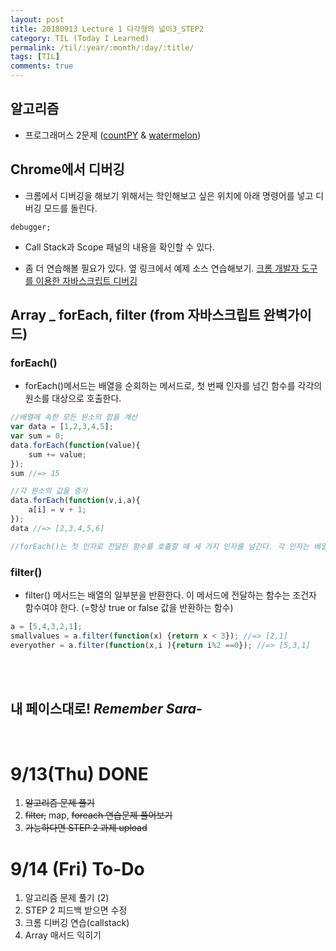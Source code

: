 ```yaml
---
layout: post
title: 20180913 Lecture 1 다각형의 넓이3_STEP2
category: TIL (Today I Learned)
permalink: /til/:year/:month/:day/:title/
tags: [TIL]
comments: true
---
```


## 알고리즘 
- 프로그래머스 2문제 
([countPY](https://github.com/developersoom/algorithm_practice/blob/master/prgm_L1_countPY_180913.js) & 
[watermelon](https://github.com/developersoom/algorithm_practice/blob/master/prgm_L1_watermelon_180913.js))

## Chrome에서 디버깅 
- 크롬에서 디버깅을 해보기 위해서는 학인해보고 싶은 위치에 아래 명령어를 넣고 디버깅 모드를 돌린다. 
```text
debugger;
```

- Call Stack과 Scope 패널의 내용을 확인할 수 있다.

- 좀 더 연습해볼 필요가 있다. 옆 링크에서 예제 소스 연습해보기. 
[크롬 개발자 도구를 이용한 자바스크립트 디버깅](https://subicura.com/2018/02/14/javascript-debugging.html)

## Array _ forEach, filter (from  자바스크립트 완벽가이드)

### forEach() 
- forEach()메서드는 배열을 순회하는 메서드로, 첫 번째 인자를 넘긴 함수를 각각의 원소를 대상으로 호출한다. 


```javascript
//배열에 속한 모든 원소의 합을 계산
var data = [1,2,3,4,5];
var sum = 0;
data.forEach(function(value){
    sum += value;
});
sum //=> 15

//각 원소의 값을 증가
data.forEach(function(v,i,a){
    a[i] = v + 1;
});
data //=> [2,3,4,5,6]

//forEach()는 첫 인자로 전달된 함수를 호출할 때 세 가지 인자를 넘긴다. 각 인자는 배열의 원소 값과, 원소의 인덱스 값, 그리고 그 배열 자체다. 만약 배열의 값만 사용한다면, 인자를 하나만 받는 함수를 작성하면 된다. 나머지 인자는 무시됨 
```

### filter()
- filter() 메서드는 배열의 일부분을 반환한다. 이 메서드에 전달하는 함수는 조건자 함수여야 한다. (=항상 true or false 값을 반환하는 함수)

```javascript
a = [5,4,3,2,1];
smallvalues = a.filter(function(x) {return x < 3}); //=> [2,1]
everyother = a.filter(function(x,i ){return i%2 ==0}); //=> [5,3,1]
```

<br>
<br>

## **내 페이스대로!** _Remember Sara-_
<br>

# 9/13(Thu) DONE
1. ~~알고리즘 문제 풀기~~
2. ~~filter,~~ map, ~~foreach 연습문제 풀어보기~~
3. ~~가능하다면 STEP 2 과제 upload~~

# 9/14 (Fri) To-Do
1. 알고리즘 문제 풀기 (2)
2. STEP 2 피드백 받으면 수정
3. 크롬 디버깅 연습(callstack)
4. Array 매서드 익히기
 